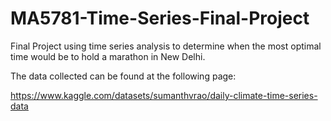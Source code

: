 # MA5781-Time-Series-Final-Project
Final Project using time series analysis to determine when the most optimal time would be to hold a marathon in New Delhi.

The data collected can be found at the following page:

https://www.kaggle.com/datasets/sumanthvrao/daily-climate-time-series-data
